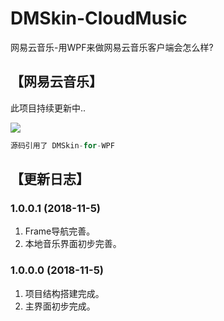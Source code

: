 # DMSkin-CloudMusic
网易云音乐-用WPF来做网易云音乐客户端会怎么样?
## 【网易云音乐】
此项目持续更新中..

<Image src='https://raw.githubusercontent.com/944095635/DMSkin-CloudMusic/master/Screenshot/demo1001.png'></Image>

````csharp
源码引用了 DMSkin-for-WPF 
````

## 【更新日志】

### 1.0.0.1 (2018-11-5)
1. Frame导航完善。
2. 本地音乐界面初步完善。

### 1.0.0.0 (2018-11-5)
1. 项目结构搭建完成。
2. 主界面初步完成。

